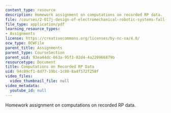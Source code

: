 ```yaml
---
content_type: resource
description: Homework assignment on computations on recorded RP data.
file: /courses/2-017j-design-of-electromechanical-robotic-systems-fall-2009/94c89cf18d7719bc1c808a4f572f258f_MIT2_017JF09_p20.pdf
file_type: application/pdf
learning_resource_types:
- Assignments
license: https://creativecommons.org/licenses/by-nc-sa/4.0/
ocw_type: OCWFile
parent_title: Assignments
parent_type: CourseSection
parent_uid: 93ea44dc-663a-95f3-02d4-4a220966879b
resourcetype: Document
title: Computations on Recorded RP Data
uid: 94c89cf1-8d77-19bc-1c80-8a4f572f258f
video_files:
  video_thumbnail_file: null
video_metadata:
  youtube_id: null
---
```

Homework assignment on computations on recorded RP data.